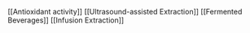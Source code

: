 [[Antioxidant activity]]
[[Ultrasound-assisted Extraction]]
[[Fermented Beverages]]
[[Infusion Extraction]]
